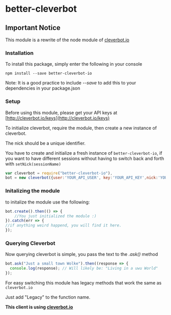 # better-cleverbot
## Important Notice
This module is a rewrite of the node module of [cleverbot.io](https://github.com/CleverbotIO/node-cleverbot.io)

### Installation

To install this package, simply enter the following in your console
```
npm install --save better-cleverbot-io
```
Note: It is a good practice to include *--save* to add this to your dependencies in your package.json
  
### Setup

Before using this module, please get your API keys at [http://cleverbot.io/keys](http://cleverbot.io/keys)

To initialize cleverbot, require the module, then create a new instance of cleverbot.

The nick should be a unique identifier. 

You have to create and initialize a fresh instance of `better-cleverbot-io`, if you want to have different sessions without having to switch back and forth with `setNick(sessionName)`
```javascript
var cleverbot = require("better-cleverbot-io"),
bot = new cleverbot({user:'YOUR_API_USER', key:'YOUR_API_KEY',nick:'YOUR Session ID'});
```
### Initalizing the module
to initalize the module use the following:
```javascript
bot.create().then(() => {
    //You just initialized the module :)
}).catch(err => {
//if anything weird happend, you will find it here.
});
```
### Querying Cleverbot

Now querying cleverbot is simple, you pass the text to the *.ask()* method
```javascript
bot.ask("Just a small town Wolke").then((response => {
  console.log(response); // Will likely be: "Living in a uwu World"
});
```
For easy switching this module has legacy methods that work the same as `cleverbot.io`

Just add "Legacy" to the function name.

**This client is using [cleverbot.io](http://cleverbot.io)**